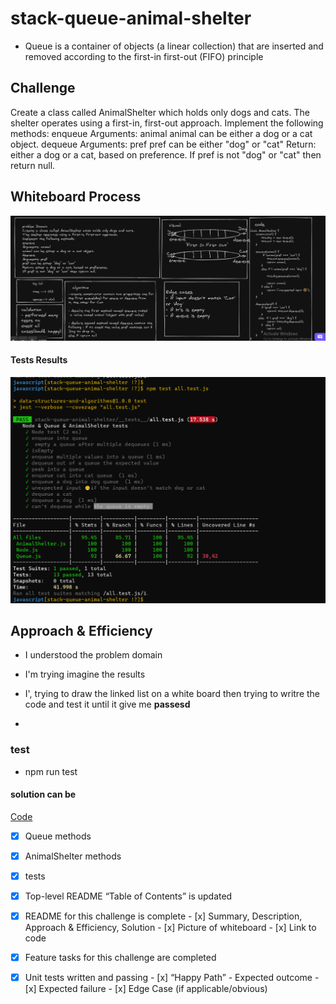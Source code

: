 #  stack-queue-animal-shelter

* Queue is a container of objects (a linear collection) that are inserted and removed according to the first-in first-out (FIFO) principle


## Challenge
Create a class called AnimalShelter which holds only dogs and cats.
The shelter operates using a first-in, first-out approach.
Implement the following methods:
enqueue
Arguments: animal
animal can be either a dog or a cat object.
dequeue
Arguments: pref
pref can be either "dog" or "cat"
Return: either a dog or a cat, based on preference.
If pref is not "dog" or "cat" then return null.


## Whiteboard Process

![whiteBoard](/javascript/stack-queue-animal-shelter/img/whiteBoard-(3).png)

#### Tests Results 

![tests](/javascript/stack-queue-animal-shelter/img/tests.png)

## Approach & Efficiency

* I understood the problem domain

* I'm trying imagine the results 

* I', trying to draw the linked list on a white board then trying to writre the code and test it until it give me **passesd**
*


### test 

* npm run test


#### solution can be 

[Code](/javascript/stack-queue-animal-shelter)






- [x] Queue  methods
- [x] AnimalShelter methods



- [x] tests

 - [x] Top-level README “Table of Contents” is updated
 - [x] README for this challenge is complete
       - [x] Summary, Description, Approach & Efficiency, Solution
       - [x] Picture of whiteboard
       - [x] Link to code
 - [x] Feature tasks for this challenge are completed
 - [x] Unit tests written and passing
       - [x] “Happy Path” - Expected outcome
       - [x] Expected failure
       - [x] Edge Case (if applicable/obvious)